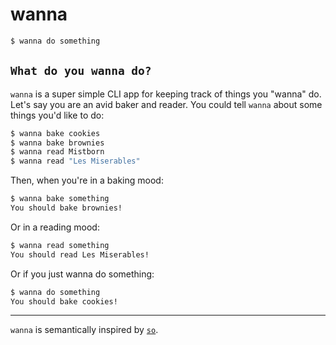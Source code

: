 # wanna

```bash
$ wanna do something  
```

## `What do you wanna do?`

`wanna` is a super simple CLI app for keeping track of things you "wanna" do. Let's
say you are an avid baker and reader. You could tell `wanna` about some things you'd
like to do:

```bash
$ wanna bake cookies
$ wanna bake brownies
$ wanna read Mistborn
$ wanna read "Les Miserables"
```

Then, when you're in a baking mood:

```bash
$ wanna bake something
You should bake brownies!
```

Or in a reading mood:

```bash
$ wanna read something
You should read Les Miserables!
```

Or if you just wanna do something:

```bash
$ wanna do something
You should bake cookies!
```

---

`wanna` is semantically inspired by [`so`](https://github.com/samtay/so).
